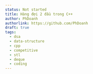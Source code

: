```yaml
---
status: Not started
title: Hàng đợi 2 đầu trong C++
author: PhDoanh
authorlink: https://github.com/PhDoanh
draft: true
tags:
  - dsa
  - data-structure
  - cpp
  - competitive
  - stl
  - deque
  - coding
---
```

